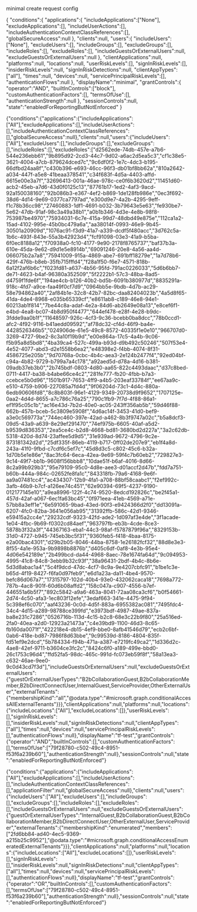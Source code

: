 minimal create request config

{
  "conditions":{
    "applications":{
      "includeApplications":["None"],
      "excludeApplications":[],
      "includeUserActions":[],
      "includeAuthenticationContextClassReferences":[],
      "globalSecureAccess":null
    },
    "clients":null,
    "users":{
      "includeUsers":["None"],
      "excludeUsers":[],
      "includeGroups":[],
      "excludeGroups":[],
      "includeRoles":[],
      "excludeRoles":[],
      "includeGuestsOrExternalUsers":null,
      "excludeGuestsOrExternalUsers":null
    },
    "clientApplications":null,
    "platforms":null,
    "locations":null,
    "userRiskLevels":[],
    "signInRiskLevels":[],
    "insiderRiskLevels":null,
    "signInRiskDetections":null,
    "clientAppTypes":["all"],
    "times":null,
    "devices":null,
    "servicePrincipalRiskLevels":[],
    "authenticationFlows":null
  },
  "displayName":"minimal",
  "grantControls":{
    "operator":"AND",
    "builtInControls":["block"],
    "customAuthenticationFactors":[],
    "termsOfUse":[],
    "authenticationStrength":null
  },
  "sessionControls":null,
  "state":"enabledForReportingButNotEnforced"
}



{"conditions":{"applications":{"includeApplications":["All"],"excludeApplications":[],"includeUserActions":[],"includeAuthenticationContextClassReferences":[],"globalSecureAccess":null},"clients":null,"users":{"includeUsers":["All"],"excludeUsers":[],"includeGroups":[],"excludeGroups":[],"includeRoles":[],"excludeRoles":["d2562ede-74db-457e-a7b6-544e236ebb61","9b895d92-2cd3-44c7-9d02-a6ac2d5ea5c3","cf1c38e5-3621-4004-a7cb-879624dced7c","9c6df0f2-1e7c-4dc3-b195-66dfbd24aa8f","c430b396-e693-46cc-96f3-db01bf8bb62a","810a2642-a034-447f-a5e8-41beaa378541","c34f683f-4d5a-4403-affd-6615e00e3a7f","32696413-001a-46ae-978c-ce0f6b3620d2","11451d60-acb2-45eb-a7d6-43d0f0125c13","87761b17-1ed2-4af3-9acd-92a150038160","92b086b3-e367-4ef2-b869-1de128fb986e","0ec3f692-38d6-4d14-9e69-0377ca7797ad","e300d9e7-4a2b-4295-9eff-f1c78b36cc98","27460883-1df1-4691-b032-3b79643e5e63","fe930be7-5e62-47db-91af-98c3a49a38b1","a0b1b346-4d3e-4e8b-98f8-753987be4970","75934031-6c7e-415a-99d7-48dbd49e875e","112ca1a2-15ad-4102-995e-45b0bc479a6a","aa38014f-0993-46e9-9b45-30501a20909d","1076ac91-f3d9-41a7-a339-dcdf5f480acc","3d762c5a-1b6c-493f-843e-55a3b42923d4","fcf91098-03e3-41a9-b5ba-6f0ec8188a12","f70938a0-fc10-4177-9e90-2178f8765737","baf37b3a-610e-45da-9e62-d9d1e5e8914b","69091246-20e8-4a56-aa4d-066075b2a7a8","75941009-915a-4869-abe7-691bff18279e","1a7d78b6-429f-476b-b8eb-35fb715fffd4","f28a1f50-f6e7-4571-818b-6a12f2af6b6c","f023fd81-a637-4b56-95fd-791ac0226033","5d6b6bb7-de71-4623-b4af-96380a352509","5f2222b1-57c3-48ba-8ad5-d4759f1fde6f","194ae4cb-b126-40b2-bd5b-6091b380977d","8835291a-918c-4fd7-a9ce-faa49f0cf7d9","0964bb5e-9bdb-4d7b-ac29-58e794862a40","2af84b1e-32c8-42b7-82bc-daa82404023b","4a5d8f65-41da-4de4-8968-e035b65339cf","e8611ab8-c189-46e8-94e1-60213ab1f814","7be44c8a-adaf-4e2a-84d6-ab2649e08a13","e8cef6f1-e4bd-4ea8-bc07-4b8d950f4477","644ef478-e28f-4e28-b9dc-3fdde9aa0b1f","11648597-926c-4cf3-9c36-bcebb0ba8dcc","78b0ccd1-afc2-4f92-9116-b41aedd09592","af78dc32-cf4d-46f9-ba4e-4428526346b5","024906de-61e5-49c8-8572-40335f1e0e10","966707d0-3269-4727-9be2-8c3a10f19b9d","e00e864a-17c5-4a4b-9c06-f5b95a8d5bd8","4ba39ca4-527c-499a-b93d-d9b492c50246","507f53e4-4e52-4077-abd3-d2e1558b6ea2","e48398e2-f4bb-4074-8f31-4586725e205b","9d70768a-0cbc-4b4c-aea3-2e124b2477f4","92ed04bf-c94a-4b82-9729-b799a7a4c178","a92aed5d-d78a-4d16-b381-09adb37eb3b0","2b745bdf-0803-4d80-aa65-822c4493daac","d37c8bed-0711-4417-ba38-b4abe66ce4c2","281fe777-fb20-4fbb-b7a3-ccebce5b0d96","1501b917-7653-4ff9-a4b5-203eaf33784f","ee67aa9c-e510-4759-b906-227085a7fd4d","9f06204d-73c1-4d4c-880a-6edb90606fd8","8c8b803f-96e1-4129-9349-20738d9f9652","1707125e-0aa2-4d4d-8655-a7c786c76a25","790c1fb9-7f7d-4f88-86a1-ef1f95c05c1b","ac16e43d-7b2d-40e0-ac05-243ff356ab5b","59d46f88-662b-457b-bceb-5c3809e5908f","4d6ac14f-3453-41d0-bef9-a3e0c569773a","744ec460-397e-42ad-a462-8b3f9747a02c","b5a8dcf3-09d5-43a9-a639-8e29ef291470","74ef975b-6605-40af-a5d2-b9539d836353","2ea5ce4c-b2d8-4668-bd81-3680bd2d227a","3a2c62db-5318-420d-8d74-23affee5d9d5","31e939ad-9672-4796-9c2e-873181342d2d","25df335f-86eb-4119-b717-0ff02de207e9","eb1f4a8d-243a-41f0-9fbd-c7cdf6c5ef7c","45d8d3c5-c802-45c6-b32a-1d70b5e1e86e","8ac3fc64-6eca-42ea-9e69-59f4c7b60eb2","729827e3-9c14-49f7-bb1b-9608f156bbb8","10dae51f-b6af-4016-8d66-8c2a99b929b3","95e79109-95c0-4d8e-aee3-d01accf2d47b","fdd7a751-b60b-444a-984c-02652fe8fa1c","843318fb-79a6-4168-9e6f-aa9a07481cc4","ac434307-12b9-4fa1-a708-88bf58caabc1","f2ef992c-3afb-46b9-b7cf-a126ee74c451","62e90394-69f5-4237-9190-012177145e10","a9ea8996-122f-4c74-9520-8edcd192826c","be2f45a1-457d-42af-a067-6ec1fa63bc45","0f971eea-41eb-4569-a71e-57bb8a3eff1e","6e591065-9bad-43ed-90f3-e9424366d2f0","dd13091a-6207-4fc0-82ba-3641e056ab95","31392ffb-586c-42d1-9346-e59415a2cc4e","29232cdf-9323-42fd-ade2-1d097af3e4de","3f1acade-1e04-4fbc-9b69-f0302cd84aef","963797fb-eb3b-4cde-8ce3-5878b3f32a3f","44367163-eba1-44c3-98af-f5787879f96a","8329153b-31d0-4727-b945-745eb3bc5f31","9360feb5-f418-4baa-8175-e2a00bac4301","d29b2b05-8046-44ba-8758-1e26182fcf32","88d8e3e3-8f55-4a1e-953a-9b9898b8876b","d405c6df-0af8-4e3b-95e4-4d06e542189e","2b499bcd-da44-4968-8aec-78e1674fa64d","9c094953-4995-41c8-84c8-3ebb9b32c93f","38a96431-2bdf-4b4c-8b6e-5d3d8abac1a4","5c4f9dcd-47dc-4cf7-8c9a-9e4207cbfc91","b1be1c3e-b65d-4f19-8427-f6fa0d97feb9","e6d1a23a-da11-4be4-9570-befc86d067a7","17315797-102d-40b4-93e0-432062caca18","7698a772-787b-4ac8-901f-60d6b08affd2","158c047a-c907-4556-b7ef-446551a6b5f7","892c5842-a9a6-463a-8041-72aa08ca3cf6","b0f54661-2d74-4c50-afa3-1ec803f12efe","3edaf663-341e-4475-9f94-5c398ef6c070","aaf43236-0c0d-4d5f-883a-6955382ac081","7495fdc4-34c4-4d15-a289-98788ce399fd","e3973bdf-4987-49ae-837a-ba8e231c7286","0526716b-113d-4c15-b2c8-68e3c22b9f80","25a516ed-2fa0-40ea-a2d0-12923a21473a","c4e39bd9-1100-46d3-8c65-fb160da0071f","422218e4-db15-4ef9-bbe0-8afb41546d79","ecb2c6bf-0ab6-418e-bd87-7986f8d63bbe","9c99539d-8186-4804-835f-fd51ef9e2dcd","5b784334-f94b-471a-a387-e7219fc49ca2","1d336d2c-4ae8-42ef-9711-b3604ce3fc2c","8424c6f0-a189-499e-bbd0-26c1753c96d4","ffd52fa5-98dc-465c-991d-fc073eb59f8f","58a13ea3-c632-46ae-9ee0-9c0d43cd7f3d"],"includeGuestsOrExternalUsers":null,"excludeGuestsOrExternalUsers":{"guestOrExternalUserTypes":"B2bCollaborationGuest,B2bCollaborationMember,B2bDirectConnectUser,InternalGuest,ServiceProvider,OtherExternalUser","externalTenants":{"membershipKind":"all","@odata.type":"#microsoft.graph.conditionalAccessAllExternalTenants"}}},"clientApplications":null,"platforms":null,"locations":{"includeLocations":["All"],"excludeLocations":[]},"userRiskLevels":[],"signInRiskLevels":[],"insiderRiskLevels":null,"signInRiskDetections":null,"clientAppTypes":["all"],"times":null,"devices":null,"servicePrincipalRiskLevels":[],"authenticationFlows":null},"displayName":"tf-test","grantControls":{"operator":"AND","builtInControls":[],"customAuthenticationFactors":[],"termsOfUse":["79f28780-c502-49c4-8951-f53f6a239b60"],"authenticationStrength":null},"sessionControls":null,"state":"enabledForReportingButNotEnforced"}




{"conditions":{"applications":{"includeApplications":["All"],"excludeApplications":[],"includeUserActions":[],"includeAuthenticationContextClassReferences":[],"applicationFilter":null,"globalSecureAccess":null},"clients":null,"users":{"includeUsers":["All"],"excludeUsers":[],"includeGroups":[],"excludeGroups":[],"includeRoles":[],"excludeRoles":[],"includeGuestsOrExternalUsers":null,"excludeGuestsOrExternalUsers":{"guestOrExternalUserTypes":"InternalGuest,B2bCollaborationGuest,B2bCollaborationMember,B2bDirectConnectUser,OtherExternalUser,ServiceProvider","externalTenants":{"membershipKind":"enumerated","members":["2fd6bb84-ad40-4ec5-9369-a215b25c9952"],"@odata.type":"#microsoft.graph.conditionalAccessEnumeratedExternalTenants"}}},"clientApplications":null,"platforms":null,"locations":{"includeLocations":["All"],"excludeLocations":[]},"userRiskLevels":[],"signInRiskLevels":[],"insiderRiskLevels":null,"signInRiskDetections":null,"clientAppTypes":["all"],"times":null,"devices":null,"servicePrincipalRiskLevels":[],"authenticationFlows":null},"displayName":"tf-test","grantControls":{"operator":"OR","builtInControls":[],"customAuthenticationFactors":[],"termsOfUse":["79f28780-c502-49c4-8951-f53f6a239b60"],"authenticationStrength":null},"sessionControls":null,"state":"enabledForReportingButNotEnforced"}